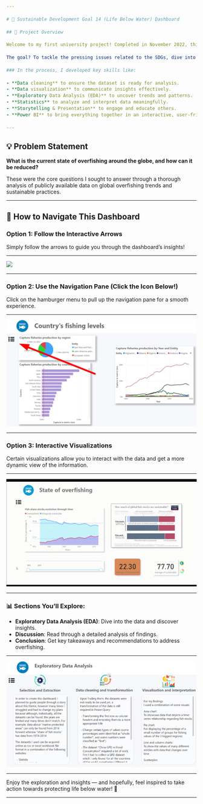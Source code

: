 ```yaml
---

# 🌊 Sustainable Development Goal 14 (Life Below Water) Dashboard

## 🌟 Project Overview

Welcome to my first university project! Completed in November 2022, this project marks a major milestone where I dove deep into handling large-scale data. What better way to begin my data journey than by exploring the Sustainable Development Goals (SDGs) and their impact on our world?

The goal? To tackle the pressing issues related to the SDGs, dive into publicly available data, and create an interactive story that answers key questions. For this project, I focused on SDG 14: **Life Below Water** and specifically examined overfishing — a critical issue threatening marine ecosystems globally.

### In the process, I developed key skills like:

- **Data cleaning** to ensure the dataset is ready for analysis.
- **Data visualization** to communicate insights effectively.
- **Exploratory Data Analysis (EDA)** to uncover trends and patterns.
- **Statistics** to analyze and interpret data meaningfully.
- **Storytelling & Presentation** to engage and educate others.
- **Power BI** to bring everything together in an interactive, user-friendly dashboard.

---
```


## 💡 Problem Statement

**What is the current state of overfishing around the globe, and how can it be reduced?**

These were the core questions I sought to answer through a thorough analysis of publicly available data on global overfishing trends and sustainable practices.

---

## 🧭 How to Navigate This Dashboard

### Option 1: Follow the Interactive Arrows

Simply follow the arrows to guide you through the dashboard’s insights!

---
<img src='dashboard_images/arrows.png'>

---

### Option 2: Use the Navigation Pane (Click the Icon Below!)

Click on the hamburger menu to pull up the navigation pane for a smooth experience.

---
<img src='dashboard_images/hamburger menu.png'>

---

### Option 3: Interactive Visualizations

Certain visualizations allow you to interact with the data and get a more dynamic view of the information.

---
<img src='dashboard_images/interactive_visualisations.gif'>

---

### 📊 Sections You’ll Explore:

- **Exploratory Data Analysis (EDA)**: Dive into the data and discover insights.
- **Discussion**: Read through a detailed analysis of findings.
- **Conclusion**: Get key takeaways and recommendations to address overfishing.

---

<img src='dashboard_images/EDA.png'>

---

Enjoy the exploration and insights — and hopefully, feel inspired to take action towards protecting life below water! 🌊

---

